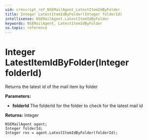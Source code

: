 ```yaml
---
uid: crmscript_ref_NSEMailAgent_LatestItemIdByFolder
title: Integer LatestItemIdByFolder(Integer folderId)
intellisense: NSEMailAgent.LatestItemIdByFolder
keywords: NSEMailAgent, LatestItemIdByFolder
so.topic: reference
---
```


# Integer LatestItemIdByFolder(Integer folderId)

Returns the latest id of the mail item by folder

**Parameters:**
 - **folderId** The folderId for the folder to check for the latest mail id

**Returns:** Integer

```crmscript
NSEMailAgent agent;
Integer folderId;
Integer res = agent.LatestItemIdByFolder(folderId);
```

